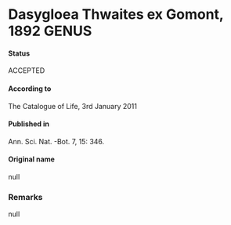 Dasygloea Thwaites ex Gomont, 1892 GENUS
=======

#### Status
ACCEPTED

#### According to
The Catalogue of Life, 3rd January 2011

#### Published in
Ann. Sci. Nat. -Bot. 7, 15: 346.

#### Original name
null

### Remarks
null
